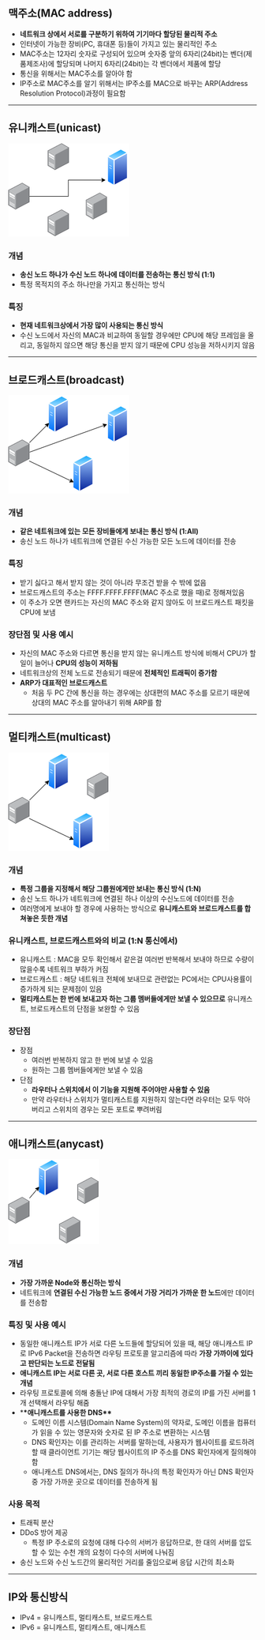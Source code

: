 ## 맥주소(MAC address)

- **네트워크 상에서 서로를 구분하기 위하여 기기마다 할당된 물리적 주소**
- 인터넷이 가능한 장비(PC, 휴대폰 등)들이 가지고 있는 물리적인 주소
- MAC주소는 12자리 숫자로 구성되어 있으며 숫자중 앞의 6자리(24bit)는 벤더(제품제조사)에 할당되며 나머지 6자리(24bit)는 각 벤더에서 제품에 할당
- 통신을 위해서는 MAC주소를 알아야 함
- IP주소로 MAC주소를 알기 위해서는 IP주소를 MAC으로 바꾸는 ARP(Address Resolution Protocol)과정이 필요함

---

## 유니캐스트(unicast)

![Untitled](image/unicast.png)

### 개념

- **송신 노드 하나가 수신 노드 하나에 데이터를 전송하는 통신 방식 (1:1)**
- 특정 목적지의 주소 하나만을 가지고 통신하는 방식

### 특징

- **현재 네트워크상에서 가장 많이 사용되는 통신 방식**
- 수신 노드에서 자신의 MAC과 비교하여 동일할 경우에만 CPU에 해당 프레임을 올리고, 동일하지 않으면 해당 통신을 받지 않기 때문에 CPU 성능을 저하시키지 않음

---

## 브로드캐스트(broadcast)

![Untitled](image/broadcast.png)

### 개념

- **같은 네트워크에 있는 모든 장비들에게 보내는 통신 방식 (1:All)**
- 송신 노드 하나가 네트워크에 연결된 수신 가능한 모든 노드에 데이터를 전송

### 특징

- 받기 싫다고 해서 받지 않는 것이 아니라 무조건 받을 수 밖에 없음
- 브로드캐스트의 주소는 FFFF.FFFF.FFFF(MAC 주소로 했을 때)로 정해져있음
- 이 주소가 오면 랜카드는 자신의 MAC 주소와 같지 않아도 이 브로드캐스트 패킷을 CPU에 보냄

### 장단점 및 사용 예시

- 자신의 MAC 주소와 다르면 통신을 받지 않는 유니캐스트 방식에 비해서 CPU가 할 일이 늘어나 **CPU의 성능이 저하됨**
- 네트워크상의 전체 노드로 전송되기 때문에 **전체적인 트래픽이 증가함**
- **ARP가 대표적인 브로드캐스트**
  - 처음 두 PC 간에 통신을 하는 경우에는 상대편의 MAC 주소를 모르기 때문에 상대의 MAC 주소를 알아내기 위해 ARP를 함

---

## 멀티캐스트(multicast)

![Untitled](image/multicast.png)

### 개념

- **특정 그룹을 지정해서 해당 그룹원에게만 보내는 통신 방식 (1:N)**
- 송신 노드 하나가 네트워크에 연결된 하나 이상의 수신노드에 데이터를 전송
- 여러명에게 보내야 할 경우에 사용하는 방식으로 **유니캐스트와 브로드캐스트를 합쳐놓은 듯한 개념**

### 유니캐스트, 브로드캐스트와의 비교 (1:N 통신에서)

- 유니캐스트 : MAC을 모두 확인해서 같은걸 여러번 반복해서 보내야 하므로 수량이 많을수록 네트워크 부하가 커짐
- 브로드캐스트 : 해당 네트워크 전체에 보내므로 관련없는 PC에서는 CPU사용률이 증가하게 되는 문제점이 있음
- **멀티캐스트는 한 번에 보내고자 하는 그룹 멤버들에게만 보낼 수 있으므로** 유니캐스트, 브로드캐스트의 단점을 보완할 수 있음

### 장단점

- 장점
  - 여러번 반복하지 않고 한 번에 보낼 수 있음
  - 원하는 그룹 멤버들에게만 보낼 수 있음
- 단점
  - **라우터나 스위치에서 이 기능을 지원해 주어야만 사용할 수 있음**
  - 만약 라우터나 스위치가 멀티캐스트를 지원하지 않는다면 라우터는 모두 막아버리고 스위치의 경우는 모든 포트로 뿌려버림

---

## 애니캐스트(anycast)

![Untitled](image/anycast.png)

### 개념

- **가장 가까운 Node와 통신하는 방식**
- 네트워크에 **연결된 수신 가능한 노드 중에서 가장 거리가 가까운 한 노드**에만 데이터를 전송함

### 특징 및 사용 예시

- 동일한 애니캐스트 IP가 서로 다른 노드들에 할당되어 있을 때, 해당 애니캐스트 IP로 IPv6 Packet을 전송하면 라우팅 프로토콜 알고리즘에 따라 **가장 가까이에 있다고 판단되는 노드로 전달됨**
- **애니캐스트 IP는 서로 다른 곳, 서로 다른 호스트 끼리 동일한 IP주소를 가질 수 있는 개념**
- 라우팅 프로토콜에 의해 충돌난 IP에 대해서 가장 최적의 경로의 IP를 가진 서버를 1개 선택해서 라우팅 해줌
- \***\*애니캐스트를 사용한 DNS\*\***
  - 도메인 이름 시스템(Domain Name System)의 약자로, 도메인 이름을 컴퓨터가 읽을 수 있는 영문자와 숫자로 된 IP 주소로 변환하는 시스템
  - DNS 확인자는 이를 관리하는 서버를 말하는데, 사용자가 웹사이트를 로드하려 할 때 클라이언트 기기는 해당 웹사이트의 IP 주소를 DNS 확인자에게 질의해야 함
  - 애니캐스트 DNS에서는, DNS 질의가 하나의 특정 확인자가 아닌 DNS 확인자 중 가장 가까운 곳으로 데이터를 전송하게 됨

### 사용 목적

- 트래픽 분산
- DDoS 방어 제공
  - 특정 IP 주소로의 요청에 대해 다수의 서버가 응답하므로, 한 대의 서버를 압도할 수 있는 수천 개의 요청이 다수의 서버에 나눠짐
- 송신 노드와 수신 노드간의 물리적인 거리를 줄임으로써 응답 시간의 최소화

---

## IP와 통신방식

- IPv4 = 유니캐스트, 멀티캐스트, 브로드캐스트
- IPv6 = 유니캐스트, 멀티캐스트, 애니캐스트
